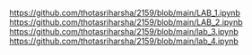 https://github.com/thotasriharsha/2159/blob/main/LAB_1.ipynb
https://github.com/thotasriharsha/2159/blob/main/LAB_2.ipynb
https://github.com/thotasriharsha/2159/blob/main/lab_3.ipynb
https://github.com/thotasriharsha/2159/blob/main/lab_4.ipynb

